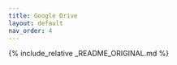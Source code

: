 ```yaml
---
title: Google Drive
layout: default
nav_order: 4
---
```


{% include_relative _README_ORIGINAL.md %}
